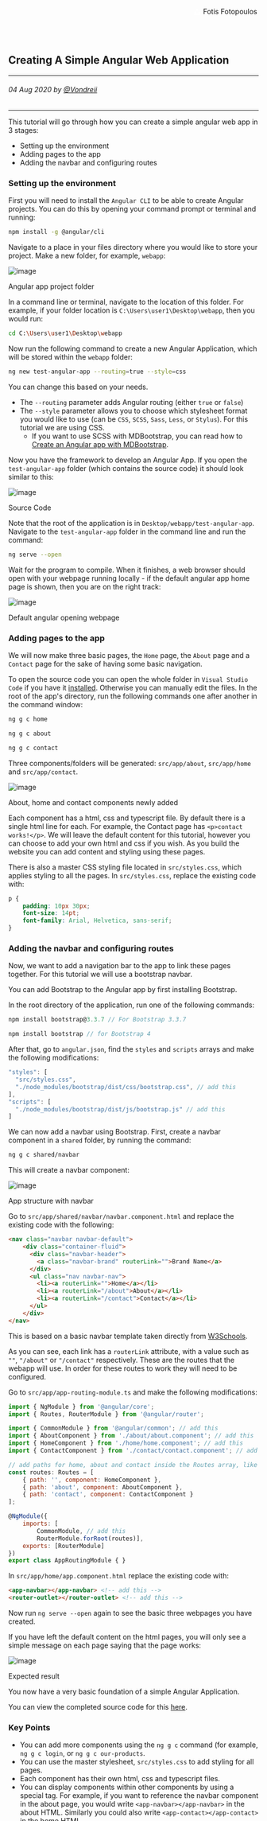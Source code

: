 <div class="parallax" style="height: 350px; background-image: url('../../../assets/blog/creating-a-simple-angular-web-application/header.jpg');">
  <div class="imageTextCollage"><a class="photoCred" style="margin-top: 300px; float: right;" href="https://unsplash.com/@ffstop" target="_blank" rel="noopener noreferrer" title="Download free do whatever you want high-resolution photos from Igor Miske"><span style="display:inline-block;padding:2px 3px"><svg xmlns="http://www.w3.org/2000/svg" style="height:12px;width:auto;vertical-align:middle;top:-2px;fill:white" viewBox="0 0 32 32"><title>unsplash-logo</title><path d="M10 9V0h12v9H10zm12 5h10v18H0V14h10v9h12v-9z"></path></svg></span><span style="display:inline-block;padding:2px 3px">Fotis Fotopoulos</span></a></div>
</div>
<br>
<div class="writtenContent">

## Creating A Simple Angular Web Application
___

###### 04 Aug 2020 by [@Vondreii](https://www.instagram.com/vondreii/?hl=en)
___


This tutorial will go through how you can create a simple angular web app in 3 stages:

* Setting up the environment
* Adding pages to the app
* Adding the navbar and configuring routes 

### Setting up the environment

First you will need to install the `Angular CLI` to be able to create Angular projects. You can do this by opening your command prompt or terminal and running:

```bash
npm install -g @angular/cli

```

Navigate to a place in your files directory where you would like to store your project. Make a new folder, for example, `webapp`:

<!-- ----------- Image ----------- -->
<div class="blog-image-container">
	<img src="../../../assets/blog/creating-a-simple-angular-web-application/folder.PNG" alt="image" class="blog-image"/>
	<div class="content-photo-credit"><p>Angular app project folder</p></div>
</div>
<!-- ----------------------------- -->

In a command line or terminal, navigate to the location of this folder. For example, if your folder location is `C:\Users\user1\Desktop\webapp`, then you would run:
```bash
cd C:\Users\user1\Desktop\webapp

```

Now run the following command to create a new Angular Application, which will be stored within the `webapp` folder:
```bash
ng new test-angular-app --routing=true --style=css
```

You can change this based on your needs.
* The `--routing` parameter adds Angular routing (either `true` or `false`)
* The `--style` parameter allows you to choose which stylesheet format you would like to use (can be `CSS`, `SCSS`, `Sass`, `Less`, or `Stylus`). For this tutorial we are using CSS. 
	* If you want to use SCSS with MDBootstrap, you can read how to [Create an Angular app with MDBootstrap](https://sorakhan.com/post-001). 

Now you have the framework to develop an Angular App. If you open the `test-angular-app` folder (which contains the source code) it should look similar to this:
<!-- ----------- Image ----------- -->
<div class="blog-image-container">
	<img src="../../../assets/blog/creating-a-simple-angular-web-application/angular-test-source-code.PNG" alt="image" class="blog-image"/>
	<div class="content-photo-credit"><p>Source Code</p></div>
</div>
<!-- ----------------------------- -->

Note that the root of the application is in `Desktop/webapp/test-angular-app`.
Navigate to the `test-angular-app` folder in the command line and run the command:

```Bash
ng serve --open
```

Wait for the program to compile. When it finishes, a web browser should open with your webpage running locally - if the default angular app home page is shown, then you are on the right track:

<!-- ----------- Image ----------- -->
<div class="blog-image-container">
	<img src="../../../assets/blog/creating-a-simple-angular-web-application/default-app-page.PNG" alt="image" class="blog-image"/>
	<div class="content-photo-credit"><p>Default angular opening webpage</p></div>
</div>
<!-- ----------------------------- -->

### Adding pages to the app

We will now make three basic pages, the `Home` page, the `About` page and a `Contact` page for the sake of having some basic navigation.

To open the source code you can open the whole folder in `Visual Studio Code` if you have it [installed](https://code.visualstudio.com/download). Otherwise you can manually edit the files.
In the root of the app's directory, run the following commands one after another in the command window: 
```Bash
ng g c home
```
```Bash
ng g c about
```
```Bash
ng g c contact
```

Three components/folders will be generated: `src/app/about`, `src/app/home` and `src/app/contact`.

<!-- ----------- Image ----------- -->
<div class="blog-image-container">
	<img src="../../../assets/blog/creating-a-simple-angular-web-application/app-structure.PNG" alt="image" class="blog-image"/>
	<div class="content-photo-credit"><p>About, home and contact components newly added</p></div>
</div>
<!-- ----------------------------- -->

Each component has a html, css and typescript file. By default there is a single html line for each. For example, the Contact page has `<p>contact works!</p>`. We will leave the default content for this tutorial, 
however you can choose to add your own html and css if you wish. As you build the website you can add content and styling using these pages. 

There is also a master CSS styling file located in `src/styles.css`, which applies styling to all the pages. In `src/styles.css`, replace the existing code with:
```CSS
p {
    padding: 10px 30px;
    font-size: 14pt;
    font-family: Arial, Helvetica, sans-serif;
}
```  

### Adding the navbar and configuring routes 

Now, we want to add a navigation bar to the app to link these pages together. For this tutorial we will use a bootstrap navbar.

You can add Bootstrap to the Angular app by first installing Bootstrap. 

In the root directory of the application, run one of the following commands:

```js
npm install bootstrap@3.3.7 // For Bootstrap 3.3.7
```
```js
npm install bootstrap // for Bootstrap 4
```
 


After that, go to `angular.json`, find the `styles` and `scripts` arrays and make the following modifications:

```Javascript
"styles": [
  "src/styles.css",
  "./node_modules/bootstrap/dist/css/bootstrap.css", // add this
],
"scripts": [
  "./node_modules/bootstrap/dist/js/bootstrap.js" // add this
]
```

We can now add a navbar using Bootstrap. First, create a navbar component in a `shared` folder, by running the command:

```Bash
ng g c shared/navbar
```

This will create a navbar component:

<!-- ----------- Image ----------- -->
<div class="blog-image-container">
	<img src="../../../assets/blog/creating-a-simple-angular-web-application/app-structure2.PNG" alt="image" class="blog-image"/>
	<div class="content-photo-credit"><p>App structure with navbar</p></div>
</div>
<!-- ----------------------------- -->

Go to `src/app/shared/navbar/navbar.component.html` and replace the existing code with the following:

```html
<nav class="navbar navbar-default">
    <div class="container-fluid">
      <div class="navbar-header">
        <a class="navbar-brand" routerLink="">Brand Name</a>
      </div>
      <ul class="nav navbar-nav">
        <li><a routerLink="">Home</a></li>
        <li><a routerLink="/about">About</a></li>
        <li><a routerLink="/contact">Contact</a></li>
      </ul>
    </div>
</nav>
```

This is based on a basic navbar template taken directly from [W3Schools](https://www.w3schools.com/bootstrap/bootstrap_navbar.asp).

As you can see, each link has a `routerLink` attribute, with a value such as `""`, `"/about"` or `"/contact"` respectively. These are the routes that the webapp will use.
In order for these routes to work they will need to be configured.

Go to `src/app/app-routing-module.ts` and make the following modifications:

```Javascript
import { NgModule } from '@angular/core';
import { Routes, RouterModule } from '@angular/router';

import { CommonModule } from '@angular/common'; // add this
import { AboutComponent } from './about/about.component'; // add this
import { HomeComponent } from './home/home.component'; // add this
import { ContactComponent } from './contact/contact.component'; // add this

// add paths for home, about and contact inside the Routes array, like this:
const routes: Routes = [
	{ path: '', component: HomeComponent },
	{ path: 'about', component: AboutComponent },
	{ path: 'contact', component: ContactComponent }
];

@NgModule({
	imports: [
		CommonModule, // add this
		RouterModule.forRoot(routes)],
	exports: [RouterModule]
})
export class AppRoutingModule { }

```

In `src/app/home/app.component.html` replace the existing code with:
```Html
<app-navbar></app-navbar> <!-- add this -->
<router-outlet></router-outlet> <!-- add this -->

```

Now run `ng serve --open` again to see the basic three webpages you have created.

If you have left the default content on the html pages, you will only see a simple message on each page saying that the page works:

<!-- ----------- Image ----------- -->
<div class="blog-image-container">
	<img src="../../../assets/blog/creating-a-simple-angular-web-application/contact-works.PNG" alt="image" class="blog-image"/>
	<div class="content-photo-credit"><p>Expected result</p></div>
</div>
<!-- ----------------------------- -->

You now have a very basic foundation of a simple Angular Application. 

You can view the completed source code for this [here](https://github.com/vondreii/Example-Angular-Project-Tutorial).

### Key Points
* You can add more components using the `ng g c` command (for example, `ng g c login`, or `ng g c our-products`. 
* You can use the master stylesheet, `src/styles.css` to add styling for all pages.
* Each component has their own html, css and typescript files.
* You can display components within other components by using a special tag. For example, if you want to reference the navbar component in the about page, you would write `<app-navbar></app-navbar>` in the about HTML. Similarly you could also write `<app-contact></app-contact>` in the home HTML.
* When you add a page, and you want to route to it, don't forget to configure it in `src/app/app-routing-module.ts`.

### Resources
* [Create an Angular app with MDBootstrap](https://sorakhan.com/post-001)
* [How to Add Bootstrap to an Angular CLI project](https://loiane.com/2017/08/how-to-add-bootstrap-to-an-angular-cli-project/)
* [Bootstrap Navigation Bar](https://www.w3schools.com/bootstrap/bootstrap_navbar.asp)
* [Getting started with a basic Angular app](https://angular.io/start)

<br><br>

</div>